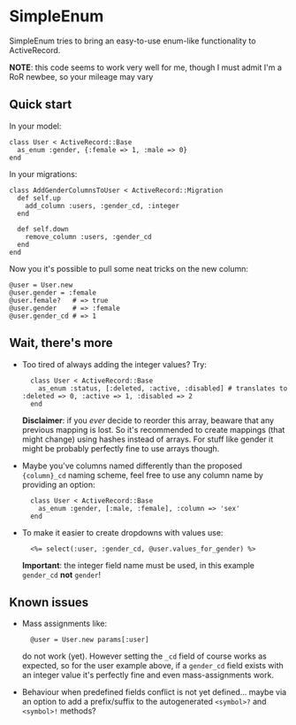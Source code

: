 SimpleEnum
==========

SimpleEnum tries to bring an easy-to-use enum-like functionality to ActiveRecord.

**NOTE**: this code seems to work very well for me, though I must admit I'm a RoR newbee, so your mileage may vary

Quick start
-----------

In your model:

    class User < ActiveRecord::Base
      as_enum :gender, {:female => 1, :male => 0}
    end
  
In your migrations:

    class AddGenderColumnsToUser < ActiveRecord::Migration
      def self.up
        add_column :users, :gender_cd, :integer
      end
    
      def self.down
        remove_column :users, :gender_cd
      end
    end

Now you it's possible to pull some neat tricks on the new column:

    @user = User.new
    @user.gender = :female
    @user.female?   # => true
    @user.gender    # => :female
    @user.gender_cd # => 1
    
Wait, there's more
------------------

* Too tired of always adding the integer values? Try:

        class User < ActiveRecord::Base
          as_enum :status, [:deleted, :active, :disabled] # translates to :deleted => 0, :active => 1, :disabled => 2
        end

    **Disclaimer**: if you _ever_ decide to reorder this array, beaware that any previous mapping is lost. So it's recommended
    to create mappings (that might change) using hashes instead of arrays. For stuff like gender it might be probably perfectly
    fine to use arrays though.

* Maybe you've columns named differently than the proposed `{column}_cd` naming scheme, feel free to use any column name
  by providing an option:

        class User < ActiveRecord::Base
          as_enum :gender, [:male, :female], :column => 'sex'
        end
        
* To make it easier to create dropdowns with values use:

        <%= select(:user, :gender_cd, @user.values_for_gender) %>
    
    **Important**: the integer field name must be used, in this example `gender_cd` **not** `gender`!

Known issues
------------

* Mass assignments like:

        @user = User.new params[:user]
        
    do not work (yet). However setting the `_cd` field of course works as expected,
    so for the user example above, if a `gender_cd` field exists with an integer value
    it's perfectly fine and even mass-assignments work.
  
* Behaviour when predefined fields conflict is not yet defined... maybe via an option to
  add a prefix/suffix to the autogenerated `<symbol>?` and `<symbol>!` methods?
